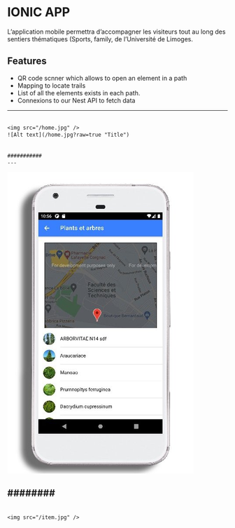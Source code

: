 ﻿# IONIC APP 
 
 L’application mobile permettra d’accompagner les visiteurs tout au long des sentiers thématiques (Sports, family,  de l’Université de Limoges.
 
## Features

- QR code scnner which allows to open an element in a path
- Mapping to locate trails
- List of all the elements exists in each path.
- Connexions to our Nest API to fetch data

---

```

<img src="/home.jpg" /> 
![Alt text](/home.jpg?raw=true "Title")


###########
---

```

<img src="img/listing.jpg" alt="CRUD usage" />

########
---

```

<img src="/item.jpg" />
 
